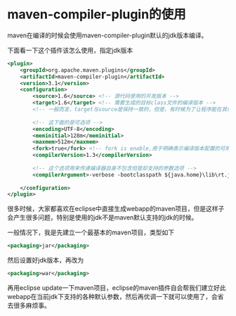 # maven-compiler-plugin的使用

maven在编译的时候会使用maven-compiler-plugin默认的jdk版本编译。

下面看一下这个插件该怎么使用，指定jdk版本

```xml
<plugin>
    <groupId>org.apache.maven.plugins</groupId>
    <artifactId>maven-compiler-plugin</artifactId>
    <version>3.1</version>
    <configuration>
        <source>1.6</source> <!-- 源代码使用的开发版本 -->
        <target>1.6</target> <!-- 需要生成的目标class文件的编译版本 -->
        <!-- 一般而言，target与source是保持一致的，但是，有时候为了让程序能在其他版本的jdk中运行(对于低版本目标jdk，源代码中需要没有使用低版本jdk中不支持的语法)，会存在target不同于source的情况 -->
    
        <!-- 这下面的是可选项 -->
        <encoding>UTF-8</encoding> 
        <meminitial>128m</meminitial>
        <maxmem>512m</maxmem>
        <fork>true</fork> <!-- fork is enable,用于明确表示编译版本配置的可用 --> 
        <compilerVersion>1.3</compilerVersion>
        
        <!-- 这个选项用来传递编译器自身不包含但是却支持的参数选项 -->
        <compilerArgument>-verbose -bootclasspath ${java.home}\lib\rt.jar</compilerArgument>
        
    </configuration>
</plugin>
```

很多时候，大家都喜欢在eclipse中直接生成webapp的maven项目，但是这样子会产生很多问题，特别是使用的jdk不是maven默认支持的jdk的时候。

一般情况下，我是先建立一个最基本的maven项目，类型如下

```xml
<packaging>jar</packaging>
```

然后设置好jdk版本，再改为

```xml
<packaging>war</packaging>
```

再用eclipse update一下maven项目，eclipse的maven插件自会帮我们建立好此webapp在当前jdk下支持的各种默认参数，然后再优调一下就可以使用了，会省去很多麻烦事。

